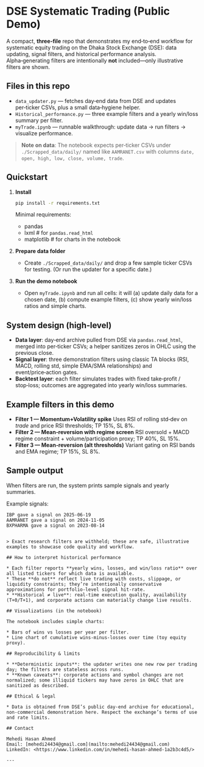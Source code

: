 # DSE Systematic Trading (Public Demo)

A compact, **three‑file** repo that demonstrates my end‑to‑end workflow for systematic equity trading on the Dhaka Stock Exchange (DSE): data updating, signal filters, and historical performance analysis. Alpha‑generating filters are intentionally **not** included—only illustrative filters are shown.

## Files in this repo

* `data_updater.py` — fetches day‑end data from DSE and updates per‑ticker CSVs, plus a small data‑hygiene helper.
* `Historical_performance.py` — three example filters and a yearly win/loss summary per filter.
* `myTrade.ipynb` — runnable walkthrough: update data → run filters → visualize performance.

> **Note on data**: The notebook expects per‑ticker CSVs under `./Scrapped_data/daily/` named like `AAMRANET.csv` with columns `date, open, high, low, close, volume, trade`.

## Quickstart

1. **Install**

   ```bash
   pip install -r requirements.txt
   ```

   Minimal requirements:

   * pandas
   * lxml  # for `pandas.read_html`
   * matplotlib  # for charts in the notebook

2. **Prepare data folder**

   * Create `./Scrapped_data/daily/` and drop a few sample ticker CSVs for testing. (Or run the updater for a specific date.)

3. **Run the demo notebook**

   * Open `myTrade.ipynb` and run all cells: it will (a) update daily data for a chosen date, (b) compute example filters, (c) show yearly win/loss ratios and simple charts.

## System design (high‑level)

* **Data layer**: day‑end archive pulled from DSE via `pandas.read_html`, merged into per‑ticker CSVs; a helper sanitizes zeros in OHLC using the previous close.
* **Signal layer**: three demonstration filters using classic TA blocks (RSI, MACD, rolling std, simple EMA/SMA relationships) and event/price‑action gates.
* **Backtest layer**: each filter simulates trades with fixed take‑profit / stop‑loss; outcomes are aggregated into yearly win/loss summaries.

## Example filters in this demo

* **Filter 1 — Momentum+Volatility spike**
  Uses RSI of rolling std‑dev on *trade* and price RSI thresholds; TP 15%, SL 8%.
* **Filter 2 — Mean‑reversion with regime screen**
  RSI oversold + MACD regime constraint + volume/participation proxy; TP 40%, SL 15%.
* **Filter 3 — Mean‑reversion (alt thresholds)**
  Variant gating on RSI bands and EMA regime; TP 15%, SL 8%.  

## Sample output

When filters are run, the system prints sample signals and yearly summaries.

Example signals:
```text
IBP gave a signal on 2025-06-19
AAMRANET gave a signal on 2024-11-05
BXPHARMA gave a signal on 2023-08-14  


> Exact research filters are withheld; these are safe, illustrative examples to showcase code quality and workflow.

## How to interpret historical performance

* Each filter reports **yearly wins, losses, and win/loss ratio** over all listed tickers for which data is available.
* These **do not** reflect live trading with costs, slippage, or liquidity constraints; they’re intentionally conservative approximations for portfolio‑level signal hit‑rate.
* **Historical ≠ live**: real‑time execution quality, availability (T+0/T+1), and corporate actions can materially change live results.

## Visualizations (in the notebook)

The notebook includes simple charts:

* Bars of wins vs losses per year per filter.
* Line chart of cumulative wins‑minus‑losses over time (toy equity proxy).

## Reproducibility & limits

* **Deterministic inputs**: the updater writes one new row per trading day; the filters are stateless across runs.
* **Known caveats**: corporate actions and symbol changes are not normalized; some illiquid tickers may have zeros in OHLC that are sanitized as described.

## Ethical & legal

* Data is obtained from DSE’s public day‑end archive for educational, non‑commercial demonstration here. Respect the exchange’s terms of use and rate limits.

## Contact

Mehedi Hasan Ahmed
Email: [mehedi24434@gmail.com](mailto:mehedi24434@gmail.com)
LinkedIn: <https://www.linkedin.com/in/mehedi-hasan-ahmed-1a2b3c4d5/>

---



